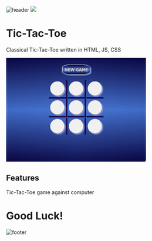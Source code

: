 ![header](https://capsule-render.vercel.app/api?type=slice&color=auto&height=130&section=header&text=Tic-Tac-Toe&fontSize=30&fontAlign=80)
<image src="Screenshot.jpg" width="500px">
  
# Tic-Tac-Toe
Classical Tic-Tac-Toe written in HTML, JS, CSS

![](Screen.gif) 

## Features
Tic-Tac-Toe game against computer

# Good Luck!
![footer](https://capsule-render.vercel.app/api?type=slice&color=auto&height=130&section=footer)
